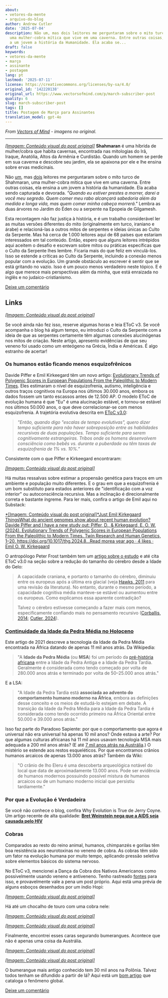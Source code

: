 ```yaml
---
about:
- vetores-da-mente
- arquivo-do-blog
author: Andrew Cutler
date: '2025-07-04'
description: Não um, mas dois leitores me perguntaram sobre o mito turco de Shahmaran,
  uma mulher-cobra mítica que vive em uma caverna. Entre outras coisas, ela ensina
  a um jovem a história da Humanidade. Ela acaba se...
draft: false
keywords:
- vetores-da-mente
- março
- assinante
- postagem
lang: pt
lastmod: '2025-07-11'
license: https://creativecommons.org/licenses/by-sa/4.0/
original_id: '142220138'
original_url: https://www.vectorsofmind.com/p/march-subscriber-post
quality: 6
slug: march-subscriber-post
tags: []
title: Postagem de Março para Assinantes
translation_model: gpt-4o
---
```


*From [Vectors of Mind](https://www.vectorsofmind.com/p/march-subscriber-post) - imagens no original.*

---

[*[Imagem: Conteúdo visual do post original]*](https://substackcdn.com/image/fetch/$s_!ykHu!,f_auto,q_auto:good,fl_progressive:steep/https%3A%2F%2Fsubstack-post-media.s3.amazonaws.com%2Fpublic%2Fimages%2Fd7ded32e-74ee-48df-83b7-f1b8bd25d240_2048x1360.jpeg) **Shahmaran** é uma híbrida de mulher/cobra que habita cavernas, encontrada nas mitologias do Irã, Iraque, Anatólia, Altos da Armênia e Curdistão. Quando um homem se perde em sua caverna e descobre seu jardim, ela se apaixona por ele e lhe ensina sobre ervas medicinais.

Não [um](https://twitter.com/giray_arat/status/1702283727420723674), mas [dois](https://www.vectorsofmind.com/p/herakles-adam-and-krishna-were-initiated/comments#comment-51500597) leitores me perguntaram sobre o mito turco de Shahmaran, uma mulher-cobra mítica que vive em uma caverna. Entre outras coisas, ela ensina a um jovem a história da humanidade. Ela acaba sendo capturada e devorada. _"Quando eu estiver prestes a morrer, darei a você meu segredo. Quem comer meu rabo alcançará sabedoria além da medida e longa vida, mas quem comer minha cabeça morrerá."_ Lembra as duas árvores no Jardim do Éden ou a serpente na Epopeia de Gilgamesh.

Esta recontagem não faz justiça à história, e é um trabalho considerável ler as muitas versões diferentes do mito (originalmente em turco, iraniano e árabe) e relacioná-las a outros mitos de serpentes e ideias únicas ao Culto da Serpente. Mas há cerca de 1.000 leitores aqui de 68 países que estariam interessados em tal conteúdo. Então, espero que alguns leitores intrépidos aqui aceitem o desafio e escrevam sobre mitos ou práticas específicas que o Culto da Serpente lhes lembre. Ficaria mais do que feliz em vinculá-los. Isso se estende a críticas ao Culto da Serpente, incluindo a conexão menos popular com a evolução. Um grande obstáculo ao escrever é sentir que se está gritando no vazio. Isso é um pouco menos verdadeiro neste tópico. E é algo que merece mais perspectivas além da minha, que está enraizada no inglês e no judaico-cristianismo.

[Deixe um comentário](https://www.vectorsofmind.com/p/march-subscriber-post/comments)

## Links

[*[Imagem: Conteúdo visual do post original]*](https://substackcdn.com/image/fetch/$s_!uXzH!,f_auto,q_auto:good,fl_progressive:steep/https%3A%2F%2Fsubstack-post-media.s3.amazonaws.com%2Fpublic%2Fimages%2F5fb62a89-197f-475b-8f4b-7072139fe1a4_1344x896.png)

Se você ainda não fez isso, reserve algumas horas e leia EToC v3. Se você acompanha o blog há algum tempo, eu introduzi o Culto da Serpente com a ideia de que as serpentes certamente têm algumas conexões alucinógenas nos mitos de criação. Neste artigo, apresento evidências de que seu veneno foi usado como um enteógeno na Grécia, Índia e Américas. É algo estranho de acertar!

### Os humanos estão ficando menos esquizofrênicos

Davide Piffer e Emil Kirkeegard têm um novo artigo: [Evolutionary Trends of Polygenic Scores in European Populations From the Paleolithic to Modern Times](https://www.researchgate.net/publication/378746783_Evolutionary_Trends_of_Polygenic_Scores_in_European_Populations_From_the_Paleolithic_to_Modern_Times). Eles estimaram o nível de esquizofrenia, autismo, inteligência e outros traços cognitivos na Europa nos últimos 30.000 anos, embora os dados fossem um tanto escassos antes de 12.500 AP. O modelo EToC de evolução humana é que "Eu" é uma alucinação estável, e tornou-se estável nos últimos 50.000 anos, o que deve correlacionar-se com menos esquizofrenia. A trajetória evolutiva descrita em [EToC v3.0](https://www.vectorsofmind.com/i/140565846/weak-etoc):

> _"Então, quando digo "escalas de tempo evolutivas", quero dizer tempo suficiente para não haver sobreposição entre as habilidades recursivas de duas populações. Tempo suficiente para serem cognitivamente estrangeiras. Tribos onde os homens desenvolvem consciência como bebês vs. durante a puberdade ou têm taxas de esquizofrenia de 1% vs. 10%."_

Consistente com o que Piffer e Kirkeegard encontraram:

[*[Imagem: Conteúdo visual do post original]*](https://substackcdn.com/image/fetch/$s_!kqVr!,f_auto,q_auto:good,fl_progressive:steep/https%3A%2F%2Fsubstack-post-media.s3.amazonaws.com%2Fpublic%2Fimages%2Fb7ac62bf-3003-482e-83b7-ecf8d67e61e8_741x662.png)

Há muitas ressalvas sobre estimar a propensão genética para traços em um ambiente e população muito diferentes. E o grau em que a esquizofrenia é um bom substituto para estados anteriores de "identificação com a voz interior" ou autoconsciência recursiva. Mas a inclinação é direcionalmente correta e bastante íngreme. Para ler mais, confira o artigo de Emil aqui no Substack:

[*[Imagem: Conteúdo visual do post original]*Just Emil Kirkegaard ThingsWhat do ancient genomes show about recent human evolution?Davide Piffer and I have a new study out: Piffer, D., & Kirkegaard, E. O. W. (2024). Evolutionary Trends of Polygenic Scores in European Populations From the Paleolithic to Modern Times. Twin Research and Human Genetics, 1–20. https://doi.org/10.1017/thg.2024.8…Read morea year ago · 4 likes · Emil O. W. Kirkegaard](https://www.emilkirkegaard.com/p/what-do-ancient-genomes-show-about)

O antropólogo Peter Frost também tem um [artigo sobre o estudo](https://peterfrost.substack.com/p/cognitive-evolution-in-europe-two) e até cita EToC v3.0 na seção sobre a redução do tamanho do cérebro desde a Idade do Gelo:

> A capacidade craniana, e portanto o tamanho do cérebro, diminuiu entre os europeus após a última era glacial (veja [Hawks, 2011](https://arxiv.org/abs/1102.5604) para uma revisão da literatura). No entanto, durante o mesmo período, a capacidade cognitiva média manteve-se estável ou aumentou entre os europeus. Como explicamos essa aparente contradição?
> 
> Talvez o cérebro estivesse começando a fazer mais com menos, especificamente confiando mais no pensamento recursivo ([Corballis, 2014](https://press.princeton.edu/books/hardcover/9780691145471/the-recursive-mind); [Cutler, 2024](https://www.vectorsofmind.com/p/eve-theory-of-consciousness-v3#%C2%A7weak-etoc)).

### [Continuidade da Idade da Pedra Média no Holoceno](https://www.ncbi.nlm.nih.gov/pmc/articles/PMC7801626/)

Este artigo de 2021 descreve a tecnologia da Idade da Pedra Média encontrada na África datando de apenas 11 mil anos atrás. Da Wikipedia:

> "A **Idade da Pedra Média** (ou **MSA**) foi um período da [pré-história africana](https://en.wikipedia.org/wiki/African_prehistory) entre a Idade da Pedra Antiga e a Idade da Pedra Tardia. Geralmente é considerada como tendo começado por volta de 280.000 anos atrás e terminado por volta de 50–25.000 anos atrás."

E a LSA:

> "A Idade da Pedra Tardia está **associada ao advento do comportamento humano moderno na África**, embora as definições desse conceito e os meios de estudá-lo estejam em debate. A transição da Idade da Pedra Média para a Idade da Pedra Tardia é considerada como tendo ocorrido primeiro na África Oriental entre 50.000 e 39.000 anos atrás."

Isso faz parte do Paradoxo Sapiente: por que o comportamento que agora é universal não era universal há apenas 10 mil anos? Onde estava a arte? Por que algumas culturas africanas há 11 mil anos usavam tecnologia MSA mais adequada a 200 mil anos atrás? (E até [7 mil anos atrás na Austrália](https://www.vectorsofmind.com/p/eve-theory-of-consciousness-v3#footnote-10-140565846).) O mistério se estende aos restos esqueléticos. Por que encontramos crânios humanos arcaicos de apenas 13.000 anos atrás? Também da Wiki:

> "O crânio de Iho Eleru é uma descoberta arqueológica notável do local que data de aproximadamente 13.000 anos. Pode ser evidência de humanos modernos possuindo possível mistura de humanos arcaicos ou de um humano moderno inicial que persistiu tardiamente."

### Por que a Evolução é Verdadeira

Se você não conhece o blog, confira Why Evolution is True de Jerry Coyne. Um artigo recente de alta qualidade: **[Bret Weinstein nega que a AIDS seja causada pelo HIV](https://whyevolutionistrue.com/2024/03/11/bret-weinstein-denies-that-aids-is-caused-by-hiv/)**

### Cobras

Comparados ao resto do reino animal, humanos, chimpanzés e gorilas têm boa resistência aos neurotoxinas no veneno de cobra. As cobras têm sido um fator na evolução humana por muito tempo, aplicando pressão seletiva sobre elementos básicos do sistema nervoso.

No EToC v3, mencionei a Dança da Cobra dos Nativos Americanos como possivelmente usando veneno e antiveneno. Tenho rastreado [fontes](https://archive.org/details/hopikatcinasdraw00fewk/page/n251) para isso, e provavelmente vale a pena um post próprio. Aqui está uma prévia de alguns esboços desenhados por um índio Hopi:

[*[Imagem: Conteúdo visual do post original]*](https://substackcdn.com/image/fetch/$s_!iibM!,f_auto,q_auto:good,fl_progressive:steep/https%3A%2F%2Fsubstack-post-media.s3.amazonaws.com%2Fpublic%2Fimages%2F99539414-7436-4d04-be4a-9dde1c107e77_535x853.png)

Há até um chocalho de touro com uma cobra nele:

[*[Imagem: Conteúdo visual do post original]*](https://substackcdn.com/image/fetch/$s_!g8gJ!,f_auto,q_auto:good,fl_progressive:steep/https%3A%2F%2Fsubstack-post-media.s3.amazonaws.com%2Fpublic%2Fimages%2Fb6fd33db-2118-431c-8609-b7e570c90c74_392x661.png)

[*[Imagem: Conteúdo visual do post original]*](https://substackcdn.com/image/fetch/$s_!Mson!,f_auto,q_auto:good,fl_progressive:steep/https%3A%2F%2Fsubstack-post-media.s3.amazonaws.com%2Fpublic%2Fimages%2F16c2510d-213a-46a4-b3d7-db0034126dc0_421x586.png)

Finalmente, encontrei esses caras segurando bumerangues. Acontece que não é apenas uma coisa da Austrália.

[*[Imagem: Conteúdo visual do post original]*](https://substackcdn.com/image/fetch/$s_!v40j!,f_auto,q_auto:good,fl_progressive:steep/https%3A%2F%2Fsubstack-post-media.s3.amazonaws.com%2Fpublic%2Fimages%2F3e8a2f65-1678-48b9-a548-a2e4507fbcd6_365x696.png)

[*[Imagem: Conteúdo visual do post original]*](https://substackcdn.com/image/fetch/$s_!UpmA!,f_auto,q_auto:good,fl_progressive:steep/https%3A%2F%2Fsubstack-post-media.s3.amazonaws.com%2Fpublic%2Fimages%2Fece1e62f-8244-4b0d-b18b-169fa34fd72d_422x761.png)

O bumerangue mais antigo conhecido tem 30 mil anos na Polônia. Talvez todos tenham se difundido a partir de lá? Aqui está um [bom artigo](https://medium.com/@mattpoll2/the-non-australian-boomerang-47b9e11e5e2e) que cataloga o fenômeno global.

[Deixe um comentário](https://www.vectorsofmind.com/p/march-subscriber-post/comments)